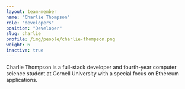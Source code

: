 ```yaml
---
layout: team-member
name: "Charlie Thompson"
role: "developers"
position: "Developer"
slug: charlie
profile: /img/people/charlie-thompson.png
weight: 6
inactive: true
---
```


Charlie Thompson is a full-stack developer and fourth-year computer science student at Cornell University with a special focus on Ethereum applications.
